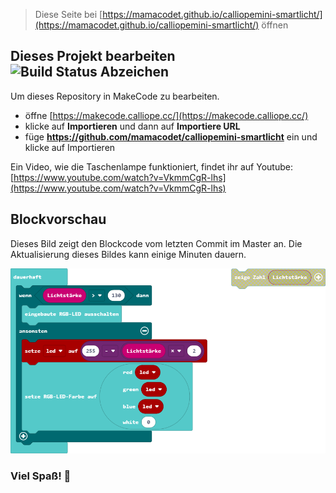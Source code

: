 
> Diese Seite bei [https://mamacodet.github.io/calliopemini-smartlicht/](https://mamacodet.github.io/calliopemini-smartlicht/) öffnen

## Dieses Projekt bearbeiten ![Build Status Abzeichen](https://github.com/mamacodet/calliopemini-smartlicht/workflows/MakeCode/badge.svg)

Um dieses Repository in MakeCode zu bearbeiten.

* öffne [https://makecode.calliope.cc/](https://makecode.calliope.cc/)
* klicke auf **Importieren** und dann auf **Importiere URL**
* füge **https://github.com/mamacodet/calliopemini-smartlicht** ein und klicke auf Importieren

Ein Video, wie die Taschenlampe funktioniert, findet ihr auf Youtube: [https://www.youtube.com/watch?v=VkmmCgR-lhs](https://www.youtube.com/watch?v=VkmmCgR-lhs)

## Blockvorschau

Dieses Bild zeigt den Blockcode vom letzten Commit im Master an.
Die Aktualisierung dieses Bildes kann einige Minuten dauern.

![Eine gerenderte Ansicht der Blöcke](https://github.com/mamacodet/calliopemini-smartlicht/raw/master/.github/makecode/blocks.png)

### Viel Spaß! 🙂
